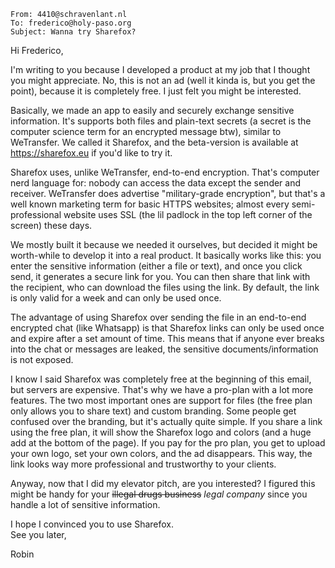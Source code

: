 ```text
From: 4410@schravenlant.nl
To: frederico@holy-paso.org
Subject: Wanna try Sharefox?
```

Hi Frederico,

I'm writing to you because I developed a product at my job that I thought you might appreciate. No, this is not an ad (well it kinda is, but you get the point), because it is completely free. I just felt you might be interested.

Basically, we made an app to easily and securely exchange sensitive information. It's supports both files and plain-text secrets (a secret is the computer science term for an encrypted message btw), similar to WeTransfer. We called it Sharefox, and the beta-version is available at <https://sharefox.eu> if you'd like to try it.

Sharefox uses, unlike WeTransfer, end-to-end encryption. That's computer nerd language for: nobody can access the data except the sender and receiver. WeTransfer does advertise "military-grade encryption", but that's a well known marketing term for basic HTTPS websites; almost every semi-professional website uses SSL (the lil padlock in the top left corner of the screen) these days.

We mostly built it because we needed it ourselves, but decided it might be worth-while to develop it into a real product. It basically works like this: you enter the sensitive information (either a file or text), and once you click send, it generates a secure link for you. You can then share that link with the recipient, who can download the files using the link. By default, the link is only valid for a week and can only be used once.

The advantage of using Sharefox over sending the file in an end-to-end encrypted chat (like Whatsapp) is that Sharefox links can only be used once and expire after a set amount of time. This means that if anyone ever breaks into the chat or messages are leaked, the sensitive documents/information is not exposed.

I know I said Sharefox was completely free at the beginning of this email, but servers are expensive. That's why we have a pro-plan with a lot more features. The two most important ones are support for files (the free plan only allows you to share text) and custom branding. Some people get confused over the branding, but it's actually quite simple. If you share a link using the free plan, it will show the Sharefox logo and colors (and a huge add at the bottom of the page). If you pay for the pro plan, you get to upload your own logo, set your own colors, and the ad disappears. This way, the link looks way more professional and trustworthy to your clients.

Anyway, now that I did my elevator pitch, are you interested? I figured this might be handy for your ~~illegal drugs business~~ _legal company_ since you handle a lot of sensitive information.

I hope I convinced you to use Sharefox.  
See you later,

Robin
